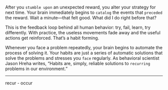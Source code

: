 After you `stumble upon` an unexpected reward, you alter your
strategy for next time. Your brain immediately begins to `catalog` the
events that `preceded` the reward. Wait a minute—that felt good. What
did I do right before that?

This is the feedback loop behind all human behavior: try, fail, learn,
try differently. With practice, the useless movements fade away and
the useful actions get reinforced. That’s a habit forming.

Whenever you face a problem repeatedly, your brain begins to
automate the process of solving it. Your habits are just a series of
automatic solutions that solve the problems and stresses you `face`
regularly. As behavioral scientist Jason Hreha writes, “Habits are,
simply, reliable solutions to `recurring` problems in our environment.”

---
recur - occur